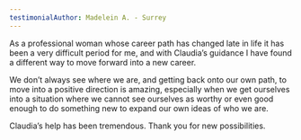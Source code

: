 ```yaml
---
testimonialAuthor: Madelein A. - Surrey
---
```

As a professional woman whose career path has changed late in life it has been a very difficult period for me, and with Claudia’s guidance I have found a different way to move forward into a new career.

We don’t always see where we are, and getting back onto our own path, to move into a positive direction is amazing, especially when we get ourselves into a situation where we cannot see ourselves as worthy or even good enough to do something new to expand our own ideas of who we are.

Claudia’s help has been tremendous. Thank you for new possibilities.